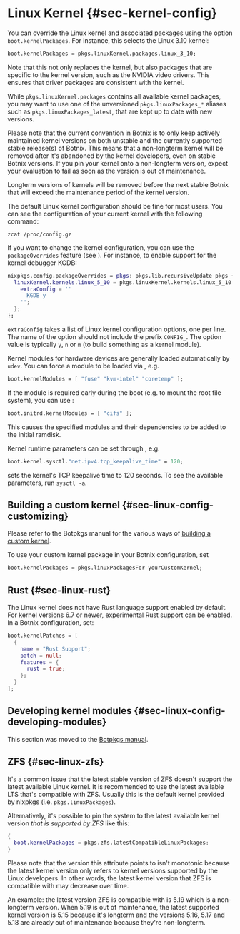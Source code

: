# Linux Kernel {#sec-kernel-config}

You can override the Linux kernel and associated packages using the
option `boot.kernelPackages`. For instance, this selects the Linux 3.10
kernel:

```nix
boot.kernelPackages = pkgs.linuxKernel.packages.linux_3_10;
```

Note that this not only replaces the kernel, but also packages that are
specific to the kernel version, such as the NVIDIA video drivers. This
ensures that driver packages are consistent with the kernel.

While `pkgs.linuxKernel.packages` contains all available kernel packages,
you may want to use one of the unversioned `pkgs.linuxPackages_*` aliases
such as `pkgs.linuxPackages_latest`, that are kept up to date with new
versions.

Please note that the current convention in Botnix is to only keep actively
maintained kernel versions on both unstable and the currently supported stable
release(s) of Botnix. This means that a non-longterm kernel will be removed after it's
abandoned by the kernel developers, even on stable Botnix versions. If you
pin your kernel onto a non-longterm version, expect your evaluation to fail as
soon as the version is out of maintenance.

Longterm versions of kernels will be removed before the next stable Botnix that will
exceed the maintenance period of the kernel version.

The default Linux kernel configuration should be fine for most users.
You can see the configuration of your current kernel with the following
command:

```ShellSession
zcat /proc/config.gz
```

If you want to change the kernel configuration, you can use the
`packageOverrides` feature (see [](#sec-customising-packages)). For
instance, to enable support for the kernel debugger KGDB:

```nix
nixpkgs.config.packageOverrides = pkgs: pkgs.lib.recursiveUpdate pkgs {
  linuxKernel.kernels.linux_5_10 = pkgs.linuxKernel.kernels.linux_5_10.override {
    extraConfig = ''
      KGDB y
    '';
  };
};
```

`extraConfig` takes a list of Linux kernel configuration options, one
per line. The name of the option should not include the prefix
`CONFIG_`. The option value is typically `y`, `n` or `m` (to build
something as a kernel module).

Kernel modules for hardware devices are generally loaded automatically
by `udev`. You can force a module to be loaded via
[](#opt-boot.kernelModules), e.g.

```nix
boot.kernelModules = [ "fuse" "kvm-intel" "coretemp" ];
```

If the module is required early during the boot (e.g. to mount the root
file system), you can use [](#opt-boot.initrd.kernelModules):

```nix
boot.initrd.kernelModules = [ "cifs" ];
```

This causes the specified modules and their dependencies to be added to
the initial ramdisk.

Kernel runtime parameters can be set through
[](#opt-boot.kernel.sysctl), e.g.

```nix
boot.kernel.sysctl."net.ipv4.tcp_keepalive_time" = 120;
```

sets the kernel's TCP keepalive time to 120 seconds. To see the
available parameters, run `sysctl -a`.

## Building a custom kernel {#sec-linux-config-customizing}

Please refer to the Botpkgs manual for the various ways of [building a custom kernel](https://nixos.org/nixpkgs/manual#sec-linux-kernel).

To use your custom kernel package in your Botnix configuration, set

```nix
boot.kernelPackages = pkgs.linuxPackagesFor yourCustomKernel;
```

## Rust {#sec-linux-rust}

The Linux kernel does not have Rust language support enabled by
default. For kernel versions 6.7 or newer, experimental Rust support
can be enabled. In a Botnix configuration, set:

```nix
boot.kernelPatches = [
  {
    name = "Rust Support";
    patch = null;
    features = {
      rust = true;
    };
  }
];
```

## Developing kernel modules {#sec-linux-config-developing-modules}

This section was moved to the [Botpkgs manual](https://nixos.org/nixpkgs/manual#sec-linux-kernel-developing-modules).

## ZFS {#sec-linux-zfs}

It's a common issue that the latest stable version of ZFS doesn't support the latest
available Linux kernel. It is recommended to use the latest available LTS that's compatible
with ZFS. Usually this is the default kernel provided by nixpkgs (i.e. `pkgs.linuxPackages`).

Alternatively, it's possible to pin the system to the latest available kernel
version _that is supported by ZFS_ like this:

```nix
{
  boot.kernelPackages = pkgs.zfs.latestCompatibleLinuxPackages;
}
```

Please note that the version this attribute points to isn't monotonic because the latest kernel
version only refers to kernel versions supported by the Linux developers. In other words,
the latest kernel version that ZFS is compatible with may decrease over time.

An example: the latest version ZFS is compatible with is 5.19 which is a non-longterm version. When 5.19
is out of maintenance, the latest supported kernel version is 5.15 because it's longterm and the versions
5.16, 5.17 and 5.18 are already out of maintenance because they're non-longterm.
